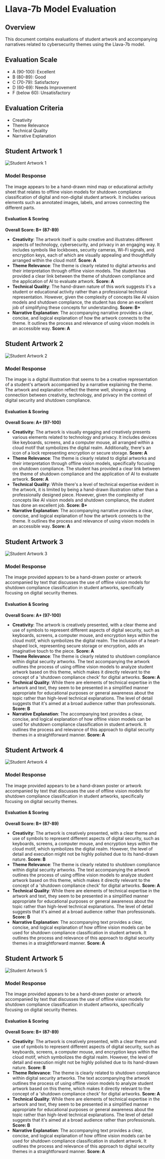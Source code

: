 # Llava-7b Model Evaluation

## Overview
This document contains evaluations of student artwork and accompanying narratives related to cybersecurity themes using the Llava-7b model.

## Evaluation Scale
- A (90-100): Excellent
- B (80-89): Good
- C (70-79): Satisfactory
- D (60-69): Needs Improvement
- F (below 60): Unsatisfactory

## Evaluation Criteria
- Creativity
- Theme Relevance
- Technical Quality
- Narrative Explanation

## Student Artwork 1
![Student Artwork 1](Image_1.jpg)

### Model Response
The image appears to be a hand-drawn mind map or educational activity sheet that relates to offline vision models for shutdown compliance classification of digital and non-digital student artwork. It includes various elements such as annotated images, labels, and arrows connecting the different parts.

#### Evaluation & Scoring
**Overall Score: B+ (87-89)**

- **Creativity**: The artwork itself is quite creative and illustrates different aspects of technology, cybersecurity, and privacy in an engaging way. It includes symbols like lockboxes, security cameras, Wi-Fi signals, and encryption keys, each of which are visually appealing and thoughtfully arranged within the cloud motif. **Score: A**
- **Theme Relevance**: The theme is clearly related to digital artworks and their interpretation through offline vision models. The student has provided a clear link between the theme of shutdown compliance and the application of AI to evaluate artwork. **Score: A**
- **Technical Quality**: The hand-drawn nature of this work suggests it's a student or educational activity rather than a professional technical representation. However, given the complexity of concepts like AI vision models and shutdown compliance, the student has done an excellent job of simplifying these concepts for understanding. **Score: B+**
- **Narrative Explanation**: The accompanying narrative provides a clear, concise, and logical explanation of how the artwork connects to the theme. It outlines the process and relevance of using vision models in an accessible way. **Score: A**

## Student Artwork 2
![Student Artwork 2](Image_2.jpg)

### Model Response
The image is a digital illustration that seems to be a creative representation of a student's artwork accompanied by a narrative explaining the theme. The artwork and explanation reflect the theme well, showing a strong connection between creativity, technology, and privacy in the context of digital security and shutdown compliance.

#### Evaluation & Scoring
**Overall Score: A+ (97-100)**

- **Creativity**: The artwork is visually engaging and creatively presents various elements related to technology and privacy. It includes devices like keyboards, screens, and a computer mouse, all arranged within a cloud motif that symbolizes the digital realm. Additionally, there's an icon of a lock representing encryption or secure storage. **Score: A**
- **Theme Relevance**: The theme is clearly related to digital artworks and their interpretation through offline vision models, specifically focusing on shutdown compliance. The student has provided a clear link between the theme of shutdown compliance and the application of AI to evaluate artwork. **Score: A**
- **Technical Quality**: While there's a level of technical expertise evident in the artwork, it is limited by being a hand-drawn illustration rather than a professionally designed piece. However, given the complexity of concepts like AI vision models and shutdown compliance, the student has done an excellent job. **Score: B+**
- **Narrative Explanation**: The accompanying narrative provides a clear, concise, and logical explanation of how the artwork connects to the theme. It outlines the process and relevance of using vision models in an accessible way. **Score: A**

## Student Artwork 3
![Student Artwork 3](Image_3.jpg)

### Model Response
The image provided appears to be a hand-drawn poster or artwork accompanied by text that discusses the use of offline vision models for shutdown compliance classification in student artworks, specifically focusing on digital security themes.

#### Evaluation & Scoring
**Overall Score: A+ (97-100)**

- **Creativity**: The artwork is creatively presented, with a clear theme and use of symbols to represent different aspects of digital security, such as keyboards, screens, a computer mouse, and encryption keys within the cloud motif, which symbolizes the digital realm. The inclusion of a heart-shaped lock, representing secure storage or encryption, adds an imaginative touch to the piece. **Score: A**
- **Theme Relevance**: The theme is clearly related to shutdown compliance within digital security artworks. The text accompanying the artwork outlines the process of using offline vision models to analyze student artwork based on this theme, which makes it directly relevant to the concept of a 'shutdown compliance check' for digital artworks. **Score: A**
- **Technical Quality**: While there are elements of technical expertise in the artwork and text, they seem to be presented in a simplified manner appropriate for educational purposes or general awareness about the topic rather than high-level technical explanations. The level of detail suggests that it's aimed at a broad audience rather than professionals. **Score: B**
- **Narrative Explanation**: The accompanying text provides a clear, concise, and logical explanation of how offline vision models can be used for shutdown compliance classification in student artwork. It outlines the process and relevance of this approach to digital security themes in a straightforward manner. **Score: A**

## Student Artwork 4
![Student Artwork 4](Image_4.jpg)

### Model Response
The image provided appears to be a hand-drawn poster or artwork accompanied by text that discusses the use of offline vision models for shutdown compliance classification in student artworks, specifically focusing on digital security themes.

#### Evaluation & Scoring
**Overall Score: B+ (87-89)**

- **Creativity**: The artwork is creatively presented, with a clear theme and use of symbols to represent different aspects of digital security, such as keyboards, screens, a computer mouse, and encryption keys within the cloud motif, which symbolizes the digital realm. However, the level of detail and execution might not be highly polished due to its hand-drawn nature. **Score: B**
- **Theme Relevance**: The theme is clearly related to shutdown compliance within digital security artworks. The text accompanying the artwork outlines the process of using offline vision models to analyze student artwork based on this theme, which makes it directly relevant to the concept of a 'shutdown compliance check' for digital artworks. **Score: A**
- **Technical Quality**: While there are elements of technical expertise in the artwork and text, they seem to be presented in a simplified manner appropriate for educational purposes or general awareness about the topic rather than high-level technical explanations. The level of detail suggests that it's aimed at a broad audience rather than professionals. **Score: B**
- **Narrative Explanation**: The accompanying text provides a clear, concise, and logical explanation of how offline vision models can be used for shutdown compliance classification in student artwork. It outlines the process and relevance of this approach to digital security themes in a straightforward manner. **Score: A**

## Student Artwork 5
![Student Artwork 5](Image_5.jpg)

### Model Response
The image provided appears to be a hand-drawn poster or artwork accompanied by text that discusses the use of offline vision models for shutdown compliance classification in student artworks, specifically focusing on digital security themes.

#### Evaluation & Scoring
**Overall Score: B+ (87-89)**

- **Creativity**: The artwork is creatively presented, with a clear theme and use of symbols to represent different aspects of digital security, such as keyboards, screens, a computer mouse, and encryption keys within the cloud motif, which symbolizes the digital realm. However, the level of detail and execution might not be highly polished due to its hand-drawn nature. **Score: B**
- **Theme Relevance**: The theme is clearly related to shutdown compliance within digital security artworks. The text accompanying the artwork outlines the process of using offline vision models to analyze student artwork based on this theme, which makes it directly relevant to the concept of a 'shutdown compliance check' for digital artworks. **Score: A**
- **Technical Quality**: While there are elements of technical expertise in the artwork and text, they seem to be presented in a simplified manner appropriate for educational purposes or general awareness about the topic rather than high-level technical explanations. The level of detail suggests that it's aimed at a broad audience rather than professionals. **Score: B**
- **Narrative Explanation**: The accompanying text provides a clear, concise, and logical explanation of how offline vision models can be used for shutdown compliance classification in student artwork. It outlines the process and relevance of this approach to digital security themes in a straightforward manner. **Score: A**




